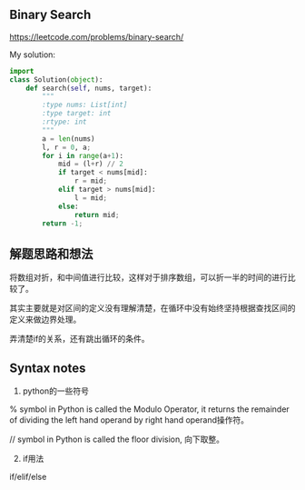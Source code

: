## Binary Search

https://leetcode.com/problems/binary-search/

My solution:
```python
import
class Solution(object):
    def search(self, nums, target):
        """
        :type nums: List[int]
        :type target: int
        :rtype: int
        """
        a = len(nums)
        l, r = 0, a;
        for i in range(a+1):
            mid = (l+r) // 2
            if target < nums[mid]:
                r = mid;
            elif target > nums[mid]:
                l = mid;
            else:
                return mid;
        return -1;
```
## 解题思路和想法
将数组对折，和中间值进行比较，这样对于排序数组，可以折一半的时间的进行比较了。

其实主要就是对区间的定义没有理解清楚，在循环中没有始终坚持根据查找区间的定义来做边界处理。

弄清楚if的关系，还有跳出循环的条件。


## Syntax notes
1. python的一些符号

% symbol in Python is called the Modulo Operator, it returns the remainder of dividing the left hand operand by right hand operand操作符。


// symbol in Python is called the floor division, 向下取整。

2. if用法

if/elif/else
